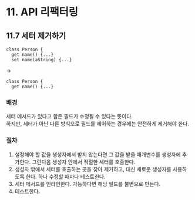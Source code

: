 # 11. API 리팩터링
## 11.7 세터 제거하기
```JS
class Person { 
  get name() {...} 
  set name(aString) {...}
```
->
```JS
class Person { 
  get name() {...}
```

### 배경
세터 메서드가 있다고 함은 필드가 수정될 수 있다는 뜻이다.  
하지만, 세터가 아닌 다른 방식으로 필드를 제어하는 경우에는 안전하게 제거해야 한다.

### 절차
1. 설정해야 할 값을 생성자에서 받지 않는다면 그 값을 받을 매개변수를 생성자에 추가한다. 그런다음 생성자 안에서 적절한 세터를 호출한다.
2. 생성자 밖에서 세터를 호출하는 곳을 찾아 제거하고, 대신 새로운 생성자를 사용하도록 한다. 하나 수정할 때마다 테스트한다.
3. 세터 메서드를 인라인한다. 가능하다면 해당 필드를 불변으로 만든다.
4. 테스트한다.
